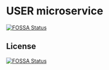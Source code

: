 # USER microservice
[![FOSSA Status](https://app.fossa.io/api/projects/git%2Bgithub.com%2Fthomaspoignant%2Fuser-microservice.svg?type=shield)](https://app.fossa.io/projects/git%2Bgithub.com%2Fthomaspoignant%2Fuser-microservice?ref=badge_shield)




## License
[![FOSSA Status](https://app.fossa.io/api/projects/git%2Bgithub.com%2Fthomaspoignant%2Fuser-microservice.svg?type=large)](https://app.fossa.io/projects/git%2Bgithub.com%2Fthomaspoignant%2Fuser-microservice?ref=badge_large)